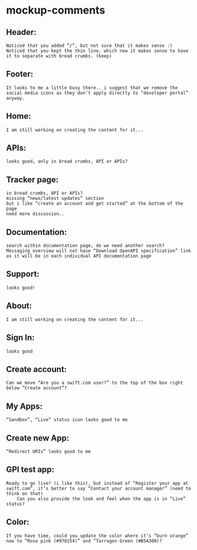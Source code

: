 # mockup-comments

## Header:
	Noticed that you added “/“, but not sure that it makes sense :)
	Noticed that you kept the thin line, which now it makes sense to have it to separate with bread crumbs. (keep)
	 
## Footer: 
	It looks to me a little busy there.. i suggest that we remove the social media icons as they don’t apply directly to “developer portal” anyway.

## Home:
	I am still working on creating the content for it...

## APIs:
	looks good, only in bread crumbs, API or APIs?

## Tracker page:
	in bread crumbs, API or APIs?
	missing “news/latest updates” section
	but i like “create an account and get started” at the bottom of the page
	need more discussion..

## Documentation: 
	search within documentation page, do we need another search?
	Messaging overview will not have “Download OpenAPI specification” link as it will be in each individual API documentation page

## Support:
	looks good!

## About: 
	I am still working on creating the content for it...

## Sign In: 
	looks good

## Create account:
	Can we move “Are you a swift.com user?” to the top of the box right below “Create account”?

## My Apps:
	“Sandbox”, “Live” status icon looks good to me

## Create new App:
	“Redirect URIs” looks good to me

## GPI test app:
	Ready to go live? (i like this), but instead of “Register your app at swift.com”, it’s better to say “Contact your account manager” (need to think on that)
        Can you also provide the look and feel when the app is in “Live” status?

## Color:
	If you have time, could you update the color where it’s “burn orange” now to “Rose pink (#970254)” and “Tarragon Green (#B5A300)?
